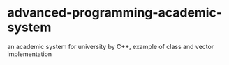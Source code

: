 # advanced-programming-academic-system
an academic system for university by C++, example of class and vector implementation
